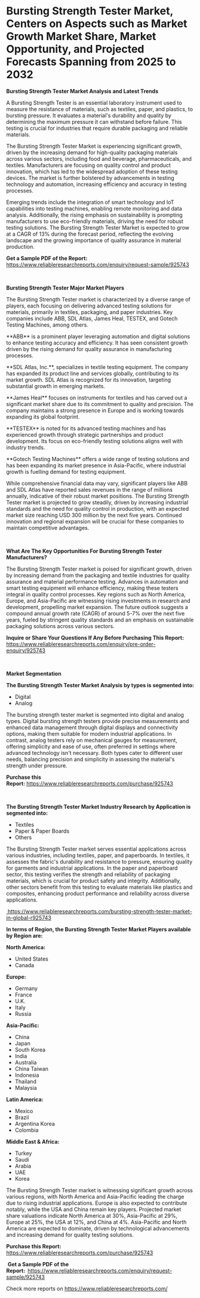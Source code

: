 <p><h1>Bursting Strength Tester Market, Centers on Aspects such as Market Growth Market Share, Market Opportunity, and Projected Forecasts Spanning from 2025 to 2032</h1></p><p><strong>Bursting Strength Tester Market Analysis and Latest Trends</strong></p>
<p><p>A Bursting Strength Tester is an essential laboratory instrument used to measure the resistance of materials, such as textiles, paper, and plastics, to bursting pressure. It evaluates a material's durability and quality by determining the maximum pressure it can withstand before failure. This testing is crucial for industries that require durable packaging and reliable materials.</p><p>The Bursting Strength Tester Market is experiencing significant growth, driven by the increasing demand for high-quality packaging materials across various sectors, including food and beverage, pharmaceuticals, and textiles. Manufacturers are focusing on quality control and product innovation, which has led to the widespread adoption of these testing devices. The market is further bolstered by advancements in testing technology and automation, increasing efficiency and accuracy in testing processes.</p><p>Emerging trends include the integration of smart technology and IoT capabilities into testing machines, enabling remote monitoring and data analysis. Additionally, the rising emphasis on sustainability is prompting manufacturers to use eco-friendly materials, driving the need for robust testing solutions. The Bursting Strength Tester Market is expected to grow at a CAGR of 13% during the forecast period, reflecting the evolving landscape and the growing importance of quality assurance in material production.</p></p>
<p><strong>Get a Sample PDF of the Report:&nbsp;</strong> <a href="https://www.reliableresearchreports.com/enquiry/request-sample/925743?utm_campaign=3086&utm_medium=2&utm_source=Github&utm_content=ia&utm_term=09042025&utm_id=bursting-strength-tester">https://www.reliableresearchreports.com/enquiry/request-sample/925743</a></p>
<p>&nbsp;</p>
<p><strong>Bursting Strength Tester Major Market Players</strong></p>
<p><p>The Bursting Strength Tester market is characterized by a diverse range of players, each focusing on delivering advanced testing solutions for materials, primarily in textiles, packaging, and paper industries. Key companies include ABB, SDL Atlas, James Heal, TESTEX, and Gotech Testing Machines, among others.</p><p>**ABB** is a prominent player leveraging automation and digital solutions to enhance testing accuracy and efficiency. It has seen consistent growth driven by the rising demand for quality assurance in manufacturing processes.</p><p>**SDL Atlas, Inc.**, specializes in textile testing equipment. The company has expanded its product line and services globally, contributing to its market growth. SDL Atlas is recognized for its innovation, targeting substantial growth in emerging markets.</p><p>**James Heal** focuses on instruments for textiles and has carved out a significant market share due to its commitment to quality and precision. The company maintains a strong presence in Europe and is working towards expanding its global footprint.</p><p>**TESTEX** is noted for its advanced testing machines and has experienced growth through strategic partnerships and product development. Its focus on eco-friendly testing solutions aligns well with industry trends.</p><p>**Gotech Testing Machines** offers a wide range of testing solutions and has been expanding its market presence in Asia-Pacific, where industrial growth is fuelling demand for testing equipment.</p><p>While comprehensive financial data may vary, significant players like ABB and SDL Atlas have reported sales revenues in the range of millions annually, indicative of their robust market positions. The Bursting Strength Tester market is projected to grow steadily, driven by increasing industrial standards and the need for quality control in production, with an expected market size reaching USD 300 million by the next five years. Continued innovation and regional expansion will be crucial for these companies to maintain competitive advantages.</p></p>
<p>&nbsp;</p>
<p><strong>What Are The Key Opportunities For Bursting Strength Tester Manufacturers?</strong></p>
<p><p>The Bursting Strength Tester market is poised for significant growth, driven by increasing demand from the packaging and textile industries for quality assurance and material performance testing. Advances in automation and smart testing equipment will enhance efficiency, making these testers integral in quality control processes. Key regions such as North America, Europe, and Asia-Pacific are witnessing rising investments in research and development, propelling market expansion. The future outlook suggests a compound annual growth rate (CAGR) of around 5-7% over the next five years, fueled by stringent quality standards and an emphasis on sustainable packaging solutions across various sectors.</p></p>
<p><strong>Inquire or Share Your Questions If Any Before Purchasing This Report:</strong> <a href="https://www.reliableresearchreports.com/enquiry/pre-order-enquiry/925743?utm_campaign=3086&utm_medium=2&utm_source=Github&utm_content=ia&utm_term=09042025&utm_id=bursting-strength-tester">https://www.reliableresearchreports.com/enquiry/pre-order-enquiry/925743</a></p>
<p>&nbsp;</p>
<p><strong>Market Segmentation</strong></p>
<p><strong>The Bursting Strength Tester Market Analysis by types is segmented into:</strong></p>
<p><ul><li>Digital</li><li>Analog</li></ul></p>
<p><p>The bursting strength tester market is segmented into digital and analog types. Digital bursting strength testers provide precise measurements and enhanced data management through digital displays and connectivity options, making them suitable for modern industrial applications. In contrast, analog testers rely on mechanical gauges for measurement, offering simplicity and ease of use, often preferred in settings where advanced technology isn't necessary. Both types cater to different user needs, balancing precision and simplicity in assessing the material's strength under pressure.</p></p>
<p><strong>Purchase this Report:&nbsp;</strong><a href="https://www.reliableresearchreports.com/purchase/925743?utm_campaign=3086&utm_medium=2&utm_source=Github&utm_content=ia&utm_term=09042025&utm_id=bursting-strength-tester">https://www.reliableresearchreports.com/purchase/925743</a></p>
<p>&nbsp;</p>
<p><strong>The Bursting Strength Tester Market Industry Research by Application is segmented into:</strong></p>
<p><ul><li>Textiles</li><li>Paper & Paper Boards</li><li>Others</li></ul></p>
<p><p>The Bursting Strength Tester market serves essential applications across various industries, including textiles, paper, and paperboards. In textiles, it assesses the fabric's durability and resistance to pressure, ensuring quality for garments and industrial applications. In the paper and paperboard sector, this testing verifies the strength and reliability of packaging materials, which is crucial for product safety and integrity. Additionally, other sectors benefit from this testing to evaluate materials like plastics and composites, enhancing product performance and reliability across diverse applications.</p></p>
<p><a href="https://www.reliableresearchreports.com/bursting-strength-tester-market-in-global-r925743?utm_campaign=3086&utm_medium=2&utm_source=Github&utm_content=ia&utm_term=09042025&utm_id=bursting-strength-tester">&nbsp;https://www.reliableresearchreports.com/bursting-strength-tester-market-in-global-r925743</a></p>
<p><strong>In terms of Region, the Bursting Strength Tester Market Players available by Region are:</strong></p>
<p>
    <p> <strong> North America: </strong>
        <ul>
            <li>United States</li>
            <li>Canada</li>
        </ul>
        </p> 
    <p> <strong> Europe: </strong>
        <ul>
            <li>Germany</li>
            <li>France</li>
            <li>U.K.</li>
            <li>Italy</li>
            <li>Russia</li>
        </ul>
        </p> 
    <p> <strong> Asia-Pacific: </strong>
        <ul>
            <li>China</li>
            <li>Japan</li>
            <li>South Korea</li>
            <li>India</li>
            <li>Australia</li>
            <li>China Taiwan</li>
            <li>Indonesia</li>
            <li>Thailand</li>
            <li>Malaysia</li>
        </ul>
        </p> 
    <p> <strong> Latin America: </strong>
        <ul>
            <li>Mexico</li>
            <li>Brazil</li>
            <li>Argentina Korea</li>
            <li>Colombia</li>
        </ul>
        </p> 
    <p> <strong> Middle East & Africa: </strong>
        <ul>
            <li>Turkey</li>
            <li>Saudi</li>
            <li>Arabia</li>
            <li>UAE</li>
            <li>Korea</li>
        </ul>
    </p>
    </p>
<p><p>The Bursting Strength Tester market is witnessing significant growth across various regions, with North America and Asia-Pacific leading the charge due to rising industrial applications. Europe is also expected to contribute notably, while the USA and China remain key players. Projected market share valuations indicate North America at 30%, Asia-Pacific at 29%, Europe at 25%, the USA at 12%, and China at 4%. Asia-Pacific and North America are expected to dominate, driven by technological advancements and increasing demand for quality testing solutions.</p></p>
<p><strong>Purchase this Report: </strong><a href="https://www.reliableresearchreports.com/purchase/925743?utm_campaign=3086&utm_medium=2&utm_source=Github&utm_content=ia&utm_term=09042025&utm_id=bursting-strength-tester">https://www.reliableresearchreports.com/purchase/925743</a></p>
<p>&nbsp;<strong>Get a Sample PDF of the Report:&nbsp;&nbsp;</strong><a href="https://www.reliableresearchreports.com/enquiry/request-sample/925743?utm_campaign=3086&utm_medium=2&utm_source=Github&utm_content=ia&utm_term=09042025&utm_id=bursting-strength-tester">https://www.reliableresearchreports.com/enquiry/request-sample/925743</a></p>
<p><strong></strong></p>
<p>Check more reports on <a href="https://www.reliableresearchreports.com/?utm_campaign=3086&utm_medium=2&utm_source=Github&utm_content=ia&utm_term=09042025&utm_id=bursting-strength-tester">https://www.reliableresearchreports.com/</a></p>